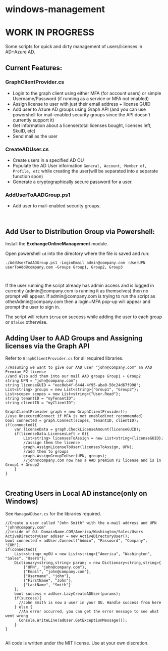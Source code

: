 # windows-management
<h1>WORK IN PROGRESS</h1>
<p>Some scripts for quick and dirty management of users/licenses in AD+Azure AD.</p>
<h2>Current Features:</h2>
<h3>GraphClientProvider.cs</h3>
<ul>
  <li>Login to the graph client using either MFA (for account users) or simple Username/Password (if running as a service or MFA not enabled)</li>
  <li>Assign license to user with just their email address + license GUID</li>
  <li>Add user to Azure AD groups using Graph API (and you can use powershell for mail-enabled security groups since the API doesn't currently support it)</li>
  <li>Get information about a license(total licenses bought, licenses left, SkuID, etc)</li>
  <li>Send mail as the user</li>
</ul>
<h3>CreateADUser.cs</h3>
<ul>
  <li>Create users in a specified AD OU</li>
  <li>Populate the AD User information <code>General, Account, Member of, Profile, etc</code> while creating the user(will be separated into a separate function soon)</li>
  <li>Generate a cryptographically secure password for a user.</li>
</ul>
<h3>AddUserToAADGroup.ps1</h3>
<ul>
  <li>Add user to mail-enabled security groups.</li>
</ul>
<br>

<h2>Add User to Distribution Group via Powershell:</h2>
<p>Install the <strong>ExchangeOnlineManagement</strong> module.</p>
<p>Open powershell <code>cd</code> into the directory where the file is saved and run:</p>

```
./AddUserToAADGroup.ps1 -LoginEmail admin@company.com -UserUPN userToAdd@company.com -Groups Group1, Group2, Group3

    
```

<p> If the user running the script already has admin access and is logged in currently (admin@company.com is running it as themselves) then no prompt will appear. If admin@company.com is trying to run the script as otherAdmin@company.com then a login+MFA pop-up will appear and prompt the user to sign in.</p>
<p>The script will return <code>$true</code> on success while adding the user to each group or <code>$false</code> otherwise.</p>

<h2>Adding User to AAD Groups and Assigning licenses via the Graph API</h2>
<p>Refer to <code>GraphClientProvider.cs</code> for all required libraries.</p>

```
//Assuming we want to give our AAD user "john@company.com" an AAD Premium P2 license
//and also add them into our mail AAD groups Group1 + Group2
string UPN = "john@company.com";
string licenseGUID = "eec0eb4f-6444-4f95-aba0-50c24d67f998";
List<string> groups = new List<string>{"Group1", "Group2"};
List<scope> scopes = new List<string>{"User.Read"};
string tenantID = "myTenantID";
string clientID = "myClientID";

GraphClientProvider graph = new GraphClientProvider();
//use UnsecuredConnect if MFA is not enabled(not recommended)
bool connected = graph.Connect(scopes, tenantID, clientID);
if(connected){
    var licenseData = graph.CheckLicenseAmount(licenseGUID);
    if(licenseData.LicensesLeft > 0){
        List<string> licensesToAssign = new List<string>{licenseGUID};
        //assign them the license
        graph.AssignLicenseToUser(licensesToAssign, UPN);
        //add them to groups
        graph.AssignGroupToUser(UPN, groups);
        //john@company.com now has a AAD premium P2 license and is in Group1 + Group2
    }
}
    
```


<h2>Creating Users in Local AD instance(only on Windows)</h2>
<p>See <code>ManageADUser.cs</code> for the libraries required.</p>

```
//Create a user called "John Smith" with the e-mail address and UPN "john@company.com"
//inside of OU: DomainName.COM/America/Washington/Sales/Users
ActiveDirectoryUser adUser = new ActiveDirectoryUser();
bool connected = adUser.Connect("Admin", "Password", "Company", "COM");
if(connected){
    List<string> myOU = new List<string>{"America", "Washington", "Sales", "Users"};
    Dictionary<string,string> param; = new Dictionary<string,string>{
        {"UPN", "john@company.com"},
        {"Email", "john@company.com"},
        {"Username", "john"},
        {"FirstName", "John"},
        {"LastName", "Smith"}
    };
    bool success = adUser.LazyCreateADUser(params);
    if(success){
      //John Smith is now a user in your OU. Handle success from here
    } else {
      //An error occurred, you can get the error message to see what went wrong
      Console.WriteLine(adUser.GetExceptionMessage());
    }
}
    
```

<p>All code is written under the MIT license. Use at your own discretion.</p>
